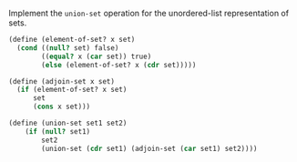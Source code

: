 Implement the `union-set` operation for the unordered-list representation of sets.

```scheme
(define (element-of-set? x set)
  (cond ((null? set) false)
        ((equal? x (car set)) true)
        (else (element-of-set? x (cdr set)))))

(define (adjoin-set x set)
  (if (element-of-set? x set)
      set
      (cons x set)))

(define (union-set set1 set2)
    (if (null? set1)
        set2
        (union-set (cdr set1) (adjoin-set (car set1) set2))))
```
